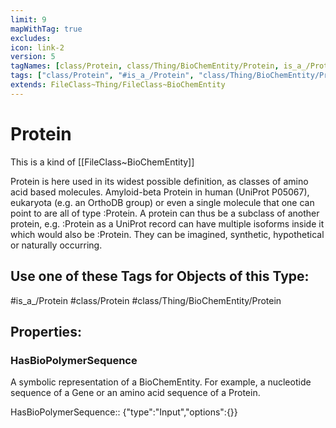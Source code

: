 ```yaml
---
limit: 9
mapWithTag: true
excludes:
icon: link-2
version: 5
tagNames: [class/Protein, class/Thing/BioChemEntity/Protein, is_a_/Protein, schema-org/Protein]
tags: ["class/Protein", "#is_a_/Protein", "class/Thing/BioChemEntity/Protein"]
extends: FileClass~Thing/FileClass~BioChemEntity
---
```


# Protein
This is a kind of [[FileClass~BioChemEntity]]

Protein is here used in its widest possible definition, as classes of amino acid based molecules. Amyloid-beta Protein in human (UniProt P05067), eukaryota (e.g. an OrthoDB group) or even a single molecule that one can point to are all of type :Protein. A protein can thus be a subclass of another protein, e.g. :Protein as a UniProt record can have multiple isoforms inside it which would also be :Protein. They can be imagined, synthetic, hypothetical or naturally occurring.


## Use one of these Tags for Objects of this Type:

#is_a_/Protein
#class/Protein
#class/Thing/BioChemEntity/Protein

## Properties:

### HasBioPolymerSequence
A symbolic representation of a BioChemEntity. For example, a nucleotide sequence of a Gene or an amino acid sequence of a Protein.

HasBioPolymerSequence:: {"type":"Input","options":{}}



